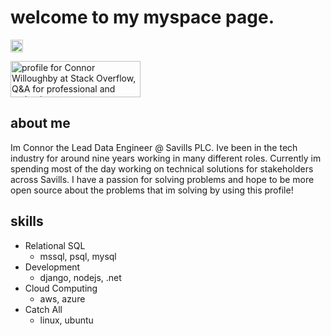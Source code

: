 # welcome to my myspace page.  

<p align="justify">
	<a href="https://www.linkedin.com/in/connor-willoughby">
		<img src="https://img.shields.io/badge/linkedin-%230077B5.svg?&style=for-the-badge&logo=linkedin&logoColor=white" height=20>
	</a> 	
</p>	

<a href="https://stackoverflow.com/users/9193156/connor-willoughby"><img src="https://stackoverflow.com/users/flair/9193156.png?theme=dark" width="208" height="58" alt="profile for Connor Willoughby at Stack Overflow, Q&amp;A for professional and enthusiast programmers" title="profile for Connor Willoughby at Stack Overflow, Q&amp;A for professional and enthusiast programmers"></a>

## about me 

Im Connor the Lead Data Engineer @ Savills PLC. Ive been in the tech industry for around nine years working in many different roles. Currently im spending most of the day working on technical solutions for stakeholders across Savills. I have a passion for solving problems and hope to be more open source about the problems that im solving by using this profile! 

## skills 

 - Relational SQL 
   -  mssql, psql, mysql
 - Development
   - django, nodejs, .net
 - Cloud Computing 
   - aws, azure
 - Catch All
   - linux, ubuntu
